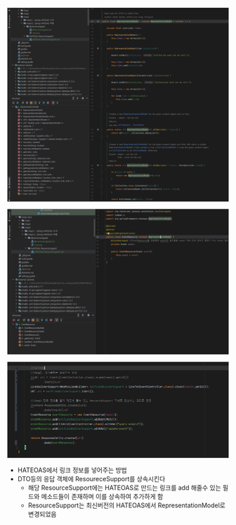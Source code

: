 ![img.png](img.png)

![img_1.png](img_1.png)

![img_2.png](img_2.png)

- HATEOAS에서 링크 정보를 넣어주는 방법
- DTO등의 응답 객체에 ResoureceSupport를 상속시킨다
  - 해당 ResourceSupport에는 HATEOAS로 만드는 링크를 add 해줄수 있는 필드와 메소드들이 존재하며 이를 상속하여 추가하게 함
  - ResourceSupport는 최신버전의 HATEOAS에서 RepresentationModel로 변경되었음